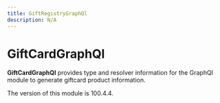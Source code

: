 ```yaml
---
title: GiftRegistryGraphQl
description: N/A
---
```


# GiftCardGraphQl

**GiftCardGraphQl** provides type and resolver information for the GraphQl module
to generate giftcard product information.

<InlineAlert slots="text" />
The version of this module is 100.4.4.
